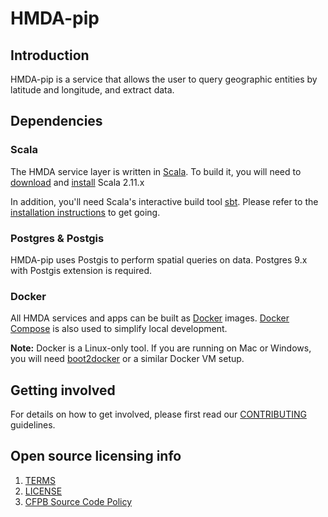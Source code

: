 # HMDA-pip

Introduction
------------
HMDA-pip is a service that allows the user to query geographic entities by latitude and longitude, and extract data. 

## Dependencies

### Scala
The HMDA service layer is written in [Scala](http://www.scala-lang.org/).  To build it, you will need to
[download](http://www.scala-lang.org/download/) and [install](http://www.scala-lang.org/download/install.html)
Scala 2.11.x

In addition, you'll need Scala's interactive build tool [sbt](http://www.scala-sbt.org/0.13/tutorial/index.html).
Please refer to the [installation instructions](http://www.scala-sbt.org/0.13/tutorial/Setup.html) to get going.

### Postgres & Postgis
HMDA-pip uses Postgis to perform spatial queries on data. Postgres 9.x with Postgis extension is required. 

### Docker
All HMDA services and apps can be built as [Docker](https://docs.docker.com/) images.
[Docker Compose](https://docs.docker.com/compose/) is also used to simplify local development.

**Note:** Docker is a Linux-only tool.  If you are running on Mac or Windows, you will need
[boot2docker](http://boot2docker.io/) or a similar Docker VM setup.


## Getting involved

For details on how to get involved, please first read our [CONTRIBUTING](CONTRIBUTING.md) guidelines.

## Open source licensing info
1. [TERMS](TERMS.md)
2. [LICENSE](LICENSE)
3. [CFPB Source Code Policy](https://github.com/cfpb/source-code-policy/)



